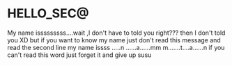 # HELLO_SEC@
My name isssssssss....wait ,I don't have to told you right??? then I don't told you XD but if you want to know my name just don't  read this message and read the second line
my name issss .....n ......a......mm m.......t....a......n if you can't read this word just forget it and give up susu
